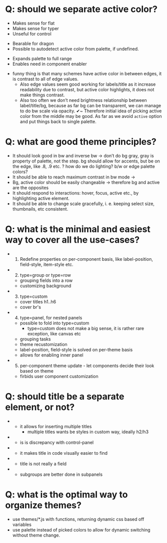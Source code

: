 # Q: should we separate active color?
+ Makes sense for flat
+ Makes sense for typer
+ Unseful for control
* Bearable for dragon
* Possible to autodetect active color from palette, if undefined.
+ Expands palette to full range
+ Enables need in component enabler
* funny thing is that many schemes have active color in between edges, it is contrast to all of edge values.
	* Also edge values seem good working for labels/title as it increase readability due to contrast, but active color highlights, it does not make things contrast.
	* Also too often we don’t need brightness relationship between label/title/bg, because as far bg can be transparent, we can manage to do bw scale via opacity.
	✔~ Therefore initial idea of picking active color from the middle may be good. As far as we avoid `active` option and put things back to single palette.

# Q: what are good theme principles?
* It should look good in bw and inverse bw
	→ don’t do bg gray, gray is property of palette, not the step. bg should allow for accents, but be on the edge, like .8, .9 etc.
	? how do we do lighting? b/w or edge palette colors?
* It should be able to reach maximum contrast in bw mode
	→
* Bg, active color should be easily changeable
	→ therefore bg and active are the opposites
* It should respond to interactions: hover, focus, active etc., by highlighting active element.
* It should be able to change scale gracefully, i. e. keeping select size, thumbnails, etc consistent.

# Q: what is the minimal and easiest way to cover all the use-cases?
* 1. Redefine properties on per-component basis, like label-position, field-style, item-style etc.
* 2. type=group or type=row
	+ grouping fields into a row
	+ customizing background
* 3. type=custom
	+ cover titles h1..h6
	+ cover br's
* 4. type=panel, for nested panels
	- possible to fold into type=custom
		+ type=custom does not make a big sense, it is rather rare exception, like canvas etc
	+ grouping tasks
	+ theme recustomization
	+ label-position, field-style is solved on per-theme basis
	+ allows for enabling inner panel
* 5. per-component theme update - let components decide their look based on theme
	- firbids user component customization

# Q: should title be a separate element, or not?
* + it allows for inserting multiple titles
	- multiple titles wants be styles in custom way, ideally h2/h3
* - is is discrepancy with control-panel
* + it makes title in code visually easier to find
* - title is not really a field
* - subgroups are better done in subpanels

# Q: what is the optimal way to organize themes?
* use themes/*.js with functions, returning dynamic css based off variables
* use palette instead of picked colors to allow for dynamic switching without theme change.
